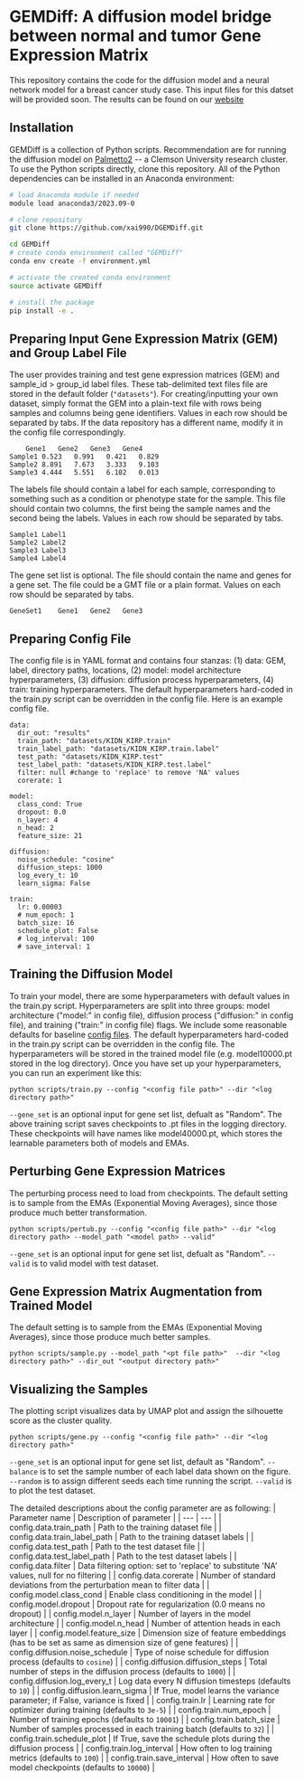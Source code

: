 # GEMDiff: A diffusion model bridge between normal and tumor Gene Expression Matrix

This repository contains the code for the diffusion model and a neural network model for a breast cancer study case. This input files for this datset will be provided soon.
The results can be found on our [website](https://xai990.github.io/)

## Installation 
GEMDiff is a collection of Python scripts. Recommendation are for running the diffusion model on [Palmetto2](https://www.palmetto.clemson.edu/palmetto/) -- a Clemson University research cluster. To use the Python scripts directly, clone this repository.  All of the Python dependencies can be installed in an Anaconda environment:
```bash
# load Anaconda module if needed 
module load anaconda3/2023.09-0

# clone repository
git clone https://github.com/xai990/DGEMDiff.git

cd GEMDiff
# create conda environment called "GEMDiff"
conda env create -f environment.yml

# activate the created conda environment
source activate GEMDiff

# install the package
pip install -e . 

```

## Preparing Input Gene Expression Matrix (GEM) and Group Label File
The user provides training and test gene expression matrices (GEM) and sample_id > group_id label files.  These tab-delimited text files file are stored in the default folder (`"datasets"`). For creating/inputting your own dataset, simply format the GEM into a plain-text file with rows being samples and columns being gene identifiers. Values in each row should be separated by tabs. If the data repository has a different name, modify it in the config file correspondingly. 
```
	Gene1	Gene2	Gene3	Gene4
Sample1	0.523	0.991	0.421	0.829
Sample2	8.891	7.673	3.333	9.103
Sample3	4.444	5.551	6.102	0.013
```
The labels file should contain a label for each sample, corresponding to something such as a condition or phenotype state for the sample. This file should contain two columns, the first being the sample names and the second being the labels. Values in each row should be separated by tabs.

```
Sample1	Label1
Sample2	Label2
Sample3	Label3
Sample4	Label4
```

The gene set list is optional. The file should contain the name and genes for a gene set. The file could be a GMT file or a plain format. Values on each row should be separated by tabs.
```
GeneSet1	Gene1	Gene2	Gene3
```

## Preparing Config File
The config file is in YAML format and contains four stanzas: (1) data: GEM, label, directory paths, locations, (2) model: model architecture hyperparameters, (3) diffusion: diffusion process hyperparameters, (4) train: training hyperparameters.  The default hyperparameters hard-coded in the train.py script can be overridden in the config file.  Here is an example config file.  
```
data:
  dir_out: "results"
  train_path: "datasets/KIDN_KIRP.train"
  train_label_path: "datasets/KIDN_KIRP.train.label"
  test_path: "datasets/KIDN_KIRP.test"
  test_label_path: "datasets/KIDN_KIRP.test.label"
  filter: null #change to 'replace' to remove 'NA' values 
  corerate: 1 
  
model:
  class_cond: True
  dropout: 0.0
  n_layer: 4
  n_head: 2
  feature_size: 21
  
diffusion:
  noise_schedule: "cosine"
  diffusion_steps: 1000
  log_every_t: 10
  learn_sigma: False
  
train:
  lr: 0.00003
  # num_epoch: 1
  batch_size: 16
  schedule_plot: False
  # log_interval: 100
  # save_interval: 1
```

## Training the Diffusion Model
To train your model, there are some hyperparameters with default values in the train.py script. Hyperparameters are split into three groups: model architecture ("model:" in config file), diffusion process ("diffusion:" in config file), and training ("train:" in config file) flags. We include some reasonable defaults for baseline [config files](configs). The default hyperparameters hard-coded in the train.py script can be overridden in the config file.  The hyperparameters will be stored in the trained model file (e.g. model10000.pt stored in the log directory). Once you have set up your hyperparameters, you can run an experiment like this:

```
python scripts/train.py --config "<config file path>" --dir "<log directory path>"
```
`--gene_set` is an optional input for gene set list, defualt as "Random". The above training script saves checkpoints to .pt files in the logging directory. These checkpoints will have names like model40000.pt, which stores the learnable parameters both of models and EMAs.

## Perturbing Gene Expression Matrices 
The perturbing process need to load from checkpoints. The default setting is to sample from the EMAs (Exponential Moving Averages), since those produce much better transformation. 
```
python scripts/pertub.py --config "<config file path>" --dir "<log directory path> --model_path "<model path> --valid" 
```
`--gene_set` is an optional input for gene set list, defualt as "Random".
`--valid` is to valid model with test dataset. 

## Gene Expression Matrix Augmentation from Trained Model
The default setting is to sample from the EMAs (Exponential Moving Averages), since those produce much better samples. 
```
python scripts/sample.py --model_path "<pt file path>"  --dir "<log directory path>" --dir_out "<output directory path>" 
```

## Visualizing the Samples 
The plotting script visualizes data by UMAP plot and assign the silhouette score as the cluster quality. 
```
python scripts/gene.py --config "<config file path>" --dir "<log directory path>"  
```
`--gene_set` is an optional input for gene set list, default as "Random".
`--balance` is to set the sample number of each label data shown on the figure. 
`--random` is to assign different seeds each time running the script. 
`--valid` is to plot the test dataset. 

The detailed descriptions about the config parameter are as following:
| Parameter name | Description of parameter |
| --- | --- |
| config.data.train_path                | Path to the training dataset file                                                                   |
| config.data.train_label_path          | Path to the training dataset labels                                                                 |
| config.data.test_path                 | Path to the test dataset file                                                                       |
| config.data.test_label_path           | Path to the test dataset labels                                                                     |
| config.data.filter                    | Data filtering option: set to 'replace' to substitute 'NA' values, null for no filtering            |
| config.data.corerate                  | Number of standard deviations from the perturbation mean to filter data                             |
| config.model.class_cond               | Enable class conditioning in the model                                                              |
| config.model.dropout                  | Dropout rate for regularization (0.0 means no dropout)                                              |
| config.model.n_layer                  | Number of layers in the model architecture                                                          |
| config.model.n_head                   | Number of attention heads in each layer                                                             | 
| config.model.feature_size             | Dimension size of feature embeddings   (has to be set as same as dimension size of gene features)   |
| config.diffusion.noise_schedule       | Type of noise schedule for diffusion process (defaults to `cosine`)                                 |
| config.diffusion.diffusion_steps      | Total number of steps in the diffusion process (defaults to `1000`)                                 |
| config.diffusion.log_every_t          | Log data every N diffusion timesteps (defaults to `10`)                                             |
| config.diffusion.learn_sigma          | If True, model learns the variance parameter; if False, variance is fixed                           |
| config.train.lr                       | Learning rate for optimizer during training (defaults to `3e-5`)                                    |
| config.train.num_epoch                | Number of training epochs (defaults to `10001`)                                                     |
| config.train.batch_size               | Number of samples processed in each training batch (defaults to `32`)                               |
| config.train.schedule_plot            | If True, save the schedule plots during the diffusion process                                       |
| config.train.log_interval             | How often to log training metrics (defaults to `100`)                                               |
| config.train.save_interval            | How often to save model checkpoints (defaults to `10000`)                                           |













